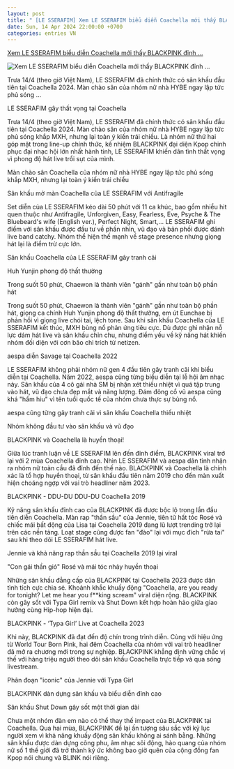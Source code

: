 ```yaml
---
layout: post
title: " [LE SSERAFIM] Xem LE SSERAFIM biểu diễn Coachella mới thấy BLACKPINK đỉnh ..."
date: Sun, 14 Apr 2024 22:00:00 +0700
categories: entries VN
---
```

[Xem LE SSERAFIM biểu diễn Coachella mới thấy BLACKPINK đỉnh ...](https://kenh14.vn/xem-le-sserafim-bieu-dien-coachella-moi-thay-blackpink-dinh-co-nao-20240414173536411.chn)

![Xem LE SSERAFIM biểu diễn Coachella mới thấy BLACKPINK đỉnh ...](https://kenh14cdn.com/zoom/600_315/203336854389633024/2024/4/14/photo1713090822384-1713090822818757305169.gif.png)

Trưa 14/4 (theo giờ Việt Nam), LE SSERAFIM đã chính thức có sân khấu đầu tiên tại Coachella 2024. Màn chào sân của nhóm nữ nhà HYBE ngay lập tức phủ sóng ...

LE SSERAFIM gây thất vọng tại Coachella

Trưa 14/4 (theo giờ Việt Nam), LE SSERAFIM đã chính thức có sân khấu đầu tiên tại Coachella 2024. Màn chào sân của nhóm nữ nhà HYBE ngay lập tức phủ sóng khắp MXH, nhưng lại toàn ý kiến trái chiều. Là nhóm nữ thứ hai góp mặt trong line-up chính thức, kế nhiệm BLACKPINK đại diện Kpop chinh phục đại nhạc hội lớn nhất hành tinh, LE SSERAFIM khiến dân tình thất vọng vì phong độ hát live trồi sụt của mình.

Màn chào sân Coachella của nhóm nữ nhà HYBE ngay lập tức phủ sóng khắp MXH, nhưng lại toàn ý kiến trái chiều

Sân khấu mở màn Coachella của LE SSERAFIM với Antifragile

Set diễn của LE SSERAFIM kéo dài 50 phút với 11 ca khúc, bao gồm nhiều hit quen thuộc như Antifragile, Unforgiven, Easy, Fearless, Eve, Psyche & The Bluebeard's wife (English ver.), Perfect Night, Smart,... LE SSERAFIM ghi điểm với sân khấu được đầu tư về phần nhìn, vũ đạo và bản phối được đánh live band catchy. Nhóm thể hiện thế mạnh về stage presence nhưng giọng hát lại là điểm trừ cực lớn.

Sân khấu Coachella của LE SSERAFIM gây tranh cãi

Huh Yunjin phong độ thất thường

Trong suốt 50 phút, Chaewon là thành viên "gánh" gần như toàn bộ phần hát

Trong suốt 50 phút, Chaewon là thành viên "gánh" gần như toàn bộ phần hát, giọng ca chính Huh Yunjin phong độ thất thường, em út Eunchae bị phản hồi vì giọng live chói tai, lệch tone. Sau khi sân khấu Coachella của LE SSERAFIM kết thúc, MXH bùng nổ phản ứng tiêu cực. Dù được ghi nhận nỗ lực dám hát live và sân khấu chỉn chu, nhưng điểm yếu về kỹ năng hát khiến nhóm đối diện với cơn bão chỉ trích từ netizen.

aespa diễn Savage tại Coachella 2022

LE SSERAFIM không phải nhóm nữ gen 4 đầu tiên gây tranh cãi khi biểu diễn tại Coachella. Năm 2022, aespa cũng từng biểu diễn tại lễ hội âm nhạc này. Sân khấu của 4 cô gái nhà SM bị nhận xét thiếu nhiệt vì quá tập trung vào hát, vũ đạo chưa đẹp mắt và năng lượng. Đám đông cổ vũ aespa cũng khá "hẩm hiu" vì tên tuổi quốc tế của nhóm chưa thực sự bùng nổ.

aespa cũng từng gây tranh cãi vì sân khấu Coachella thiếu nhiệt

Nhóm không đầu tư vào sân khấu và vũ đạo

BLACKPINK và Coachella là huyền thoại!

Giữa lúc tranh luận về LE SSERAFIM lên đến đỉnh điểm, BLACKPINK viral trở lại với 2 mùa Coachella đỉnh cao. Nhìn LE SSERAFIM và aespa dân tình nhận ra nhóm nữ toàn cầu đã đỉnh đến thế nào. BLACKPINK và Coachella là chính xác là tổ hợp huyền thoại, từ sân khấu đầu tiên năm 2019 cho đến màn xuất hiện choáng ngợp với vai trò headliner năm 2023.

BLACKPINK - DDU-DU DDU-DU Coachella 2019

Kỹ năng sân khấu đỉnh cao của BLACKPINK đã được bộc lộ trong lần đầu tiên diễn Coachella. Màn rap "thần sầu" của Jennie, tiên tử hất tóc Rosé và chiếc mái bất động của Lisa tại Coachella 2019 đang lũ lượt trending trở lại trên các nền tảng. Loạt stage cũng được fan "đào" lại với mục đích "rửa tai" sau khi theo dõi LE SSERAFIM hát live.

Jennie và khả năng rap thần sầu tại Coachella 2019 lại viral

"Con gái thần gió" Rosé và mái tóc nhảy huyền thoại

Những sân khấu đẳng cấp của BLACKPINK tại Coachella 2023 được dân tình tích cực chia sẻ. Khoảnh khắc khuấy động "Coachella, are you ready for tonight? Let me hear you f**king scream" viral diện rộng. BLACKPINK còn gây sốt với Typa Girl remix và Shut Down kết hợp hoàn hảo giữa giao hưởng cùng Hip-hop hiện đại.

BLACKPINK - ‘Typa Girl’ Live at Coachella 2023

Khi này, BLACKPINK đã đạt đến độ chín trong trình diễn. Cùng với hiệu ứng từ World Tour Born Pink, hai đêm Coachella của nhóm với vai trò headliner đã mở ra chương mới trong sự nghiệp. BLACKPINK khẳng định vững chắc vị thế với hàng triệu người theo dõi sân khấu Coachella trực tiếp và qua sóng livestream.

Phân đoạn "iconic" của Jennie với Typa Girl

BLACKPINK dàn dựng sân khấu và biểu diễn đỉnh cao

Sân khấu Shut Down gây sốt một thời gian dài

Chưa một nhóm đàn em nào có thể thay thế impact của BLACKPINK tại Coachella. Qua hai mùa, BLACKPINK để lại ấn tượng sâu sắc với kỷ lục người xem vì khả năng khuấy động sân khấu không ai sánh bằng. Những sân khấu được dàn dựng công phu, âm nhạc sôi động, hào quang của nhóm nữ số 1 thế giới đã trở thành ký ức không bao giờ quên của cộng đồng fan Kpop nói chung và BLINK nói riêng.


